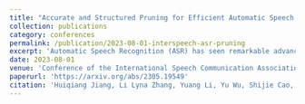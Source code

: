 ```yaml
---
title: "Accurate and Structured Pruning for Efficient Automatic Speech Recognition"
collection: publications
category: conferences
permalink: /publication/2023-08-01-interspeech-asr-pruning
excerpt: 'Automatic Speech Recognition (ASR) has seen remarkable advancements with deep neural networks, such as Transformer and Conformer. However, these models typically have large model sizes and high inference costs, posing a challenge to deploy on resource-limited devices. In this paper, we propose a novel compression strategy that leverages structured pruning and knowledge distillation to reduce the model size and inference cost of the Conformer model while preserving high recognition performance. Our approach utilizes a set of binary masks to indicate whether to retain or prune each Conformer module, and employs L0 regularization to learn the optimal mask values. To further enhance pruning performance, we use a layerwise distillation strategy to transfer knowledge from unpruned to pruned models. Our method outperforms all pruning baselines on the widely used LibriSpeech benchmark, achieving a 50% reduction in model size and a 28% reduction in inference cost with minimal performance loss.'
date: 2023-08-01
venue: 'Conference of the International Speech Communication Association (INTERSPEECH)'
paperurl: 'https://arxiv.org/abs/2305.19549'
citation: 'Huiqiang Jiang, Li Lyna Zhang, Yuang Li, Yu Wu, Shijie Cao, Ting Cao, Yuqing Yang, Jinyu Li, Mao Yang, Lili Qiu. (2023). "Accurate and Structured Pruning for Efficient Automatic Speech Recognition." <i>Conference of the International Speech Communication Association (INTERSPEECH)</i>.'
---
```

